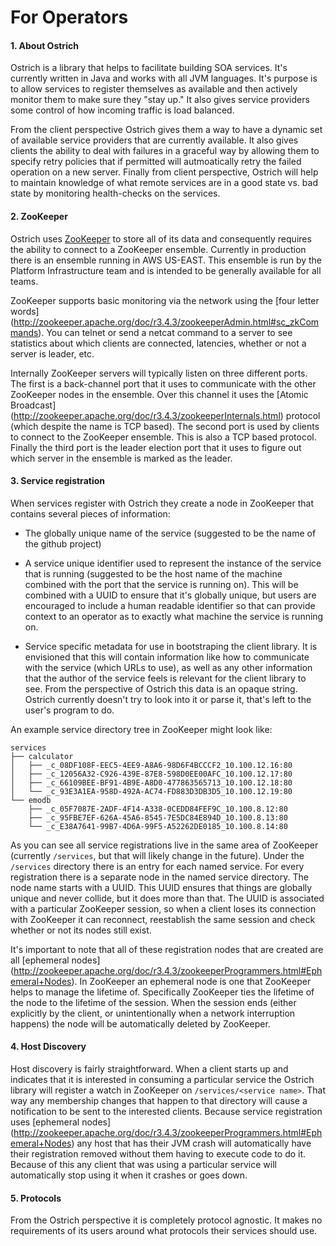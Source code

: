 # For Operators

#### 1. About Ostrich
Ostrich is a library that helps to facilitate building SOA services.  It's currently written in Java and works with all
JVM languages.  It's purpose is to allow services to register themselves as available and then actively monitor them to
make sure they "stay up."  It also gives service providers some control of how incoming traffic is load balanced.

From the client perspective Ostrich gives them a way to have a dynamic set of available service providers that are
currently available.  It also gives clients the ability to deal with failures in a graceful way by allowing them to
specify retry policies that if permitted will autmoatically retry the failed operation on a new server.  Finally from
client perspective, Ostrich will help to maintain knowledge of what remote services are in a good state vs. bad state
by monitoring health-checks on the services.

#### 2. ZooKeeper
Ostrich uses [ZooKeeper](http://zookeeper.apache.org/) to store all of its data and consequently requires the ability to
connect to a ZooKeeper ensemble.  Currently in production there is an ensemble running in AWS US-EAST.  This ensemble is
run by the Platform Infrastructure team and is intended to be generally available for all teams.

ZooKeeper supports basic monitoring via the network using the [four letter words]
(http://zookeeper.apache.org/doc/r3.4.3/zookeeperAdmin.html#sc_zkCommands).  You can telnet or send a netcat command to
a server to see statistics about which clients are connected, latencies, whether or not a server is leader, etc.

Internally ZooKeeper servers will typically listen on three different ports.  The first is a back-channel port that it
uses to communicate with the other ZooKeeper nodes in the ensemble.  Over this channel it uses the [Atomic Broadcast]
(http://zookeeper.apache.org/doc/r3.4.3/zookeeperInternals.html) protocol (which despite the name is TCP based).  The
second port is used by clients to connect to the ZooKeeper ensemble.  This is also a TCP based protocol.  Finally the
third port is the leader election port that it uses to figure out which server in the ensemble is marked as the leader.

#### 3. Service registration
When services register with Ostrich they create a node in ZooKeeper that contains several pieces of information:

* The globally unique name of the service (suggested to be the name of the github project)

* A service unique identifier used to represent the instance of the service that is running (suggested to be the host
name of the machine combined with the port that the service is running on).  This will be combined with a UUID to
ensure that it's globally unique, but users are encouraged to include a human readable identifier so that can provide
context to an operator as to exactly what machine the service is running on.

* Service specific metadata for use in bootstraping the client library.  It is envisioned that this will contain
information like how to communicate with the service (which URLs to use), as well as any other information that the
author of the service feels is relevant for the client library to see.  From the perspective of Ostrich this data is an
opaque string.  Ostrich currently doesn't try to look into it or parse it, that's left to the user's program to do.

An example service directory tree in ZooKeeper might look like:

    services
    ├── calculator
    │   ├── _c_08DF108F-EEC5-4EE9-A8A6-98D6F4BCCCF2_10.100.12.16:80
    │   ├── _c_12056A32-C926-439E-87E8-598D0EE00AFC_10.100.12.17:80
    │   ├── _c_66109BEE-BF91-4B9E-A8D0-477863565713_10.100.12.18:80
    │   └── _c_93E3A1EA-958D-492A-AC74-FD883D3DB3D5_10.100.12.19:80
    └── emodb
        ├── _c_05F7087E-2ADF-4F14-A338-0CEDD84FEF9C_10.100.8.12:80
        ├── _c_95FBE7EF-626A-45A6-8545-7E5DC84E894D_10.100.8.13:80
        └── _c_E38A7641-99B7-4D6A-99F5-A52262DE0185_10.100.8.14:80

As you can see all service registrations live in the same area of ZooKeeper (currently `/services`, but that will likely
change in the future).  Under the `/services` directory there is an entry for each named service.  For every
registration there is a separate node in the named service directory.  The node name starts with a UUID.  This UUID
ensures that things are globally unique and never collide, but it does more than that.  The UUID is associated with a
particular ZooKeeper session, so when a client loses its connection with ZooKeeper it can reconnect, reestablish the
same session and check whether or not its nodes still exist.

It's important to note that all of these registration nodes that are created are all [ephemeral nodes]
(http://zookeeper.apache.org/doc/r3.4.3/zookeeperProgrammers.html#Ephemeral+Nodes).  In ZooKeeper an ephemeral node is
one that ZooKeeper helps to manage the lifetime of.  Specifically ZooKeeper ties the lifetime of the node to the
lifetime of the session.  When the session ends (either explicitly by the client, or unintentionally when a network
interruption happens) the node will be automatically deleted by ZooKeeper.


#### 4. Host Discovery
Host discovery is fairly straightforward.  When a client starts up and indicates that it is interested in consuming a
particular service the Ostrich library will register a watch in ZooKeeper on `/services/<service name>`.  That way any
membership changes that happen to that directory will cause a notification to be sent to the interested clients.
Because service registration uses [ephemeral nodes]
(http://zookeeper.apache.org/doc/r3.4.3/zookeeperProgrammers.html#Ephemeral+Nodes) any host that has their JVM crash
will automatically have their registration removed without them having to execute code to do it.  Because of this any
client that was using a particular service will automatically stop using it when it crashes or goes down.

#### 5. Protocols
From the Ostrich perspective it is completely protocol agnostic.  It makes no requirements of its users around what
protocols their services should use.

